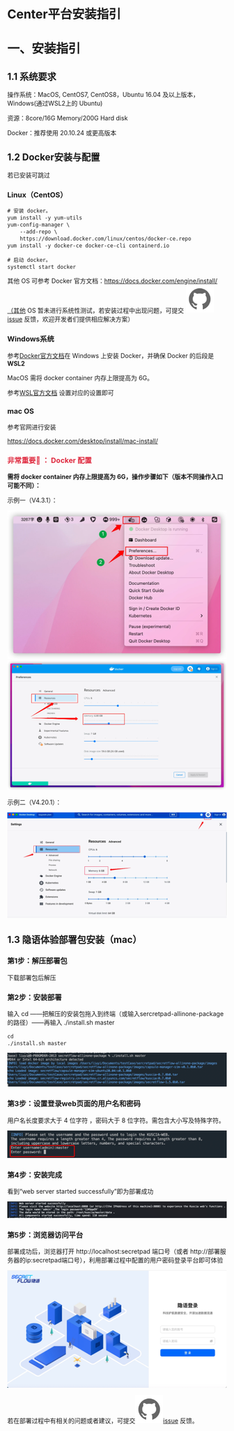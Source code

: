 # Center平台安装指引

# 一、安装指引

## 1.1 系统要求

操作系统：MacOS, CentOS7, CentOS8，Ubuntu 16.04 及以上版本，Windows(通过WSL2上的 Ubuntu)

资源：8core/16G Memory/200G Hard disk

Docker：推荐使用 20.10.24 或更高版本

## 1.2 Docker安装与配置

若已安装可跳过

### Linux（CentOS）

```shell
# 安装 docker。
yum install -y yum-utils
yum-config-manager \
	--add-repo \
	https://download.docker.com/linux/centos/docker-ce.repo
yum install -y docker-ce docker-ce-cli containerd.io

# 启动 docker。
systemctl start docker
```

其他 OS 可参考 Docker 官方文档：https://docs.docker.com/engine/install/（其他 OS 暂未进行系统性测试，若安装过程中出现问题，可提交
![Git_Img](../imgs/git_img.png)[issue](https://github.com/secretflow/secretflow/issues) 反馈，欢迎开发者们提供相应解决方案）

### Windows系统

参考[Docker官方文档](https://docs.docker.com/desktop/install/windows-install/)在 Windows 上安装 Docker，并确保 Docker
的后段是**WSL2**

MacOS 需将 docker container 内存上限提⾼为 6G。

参考[WSL官方文档](https://learn.microsoft.com/en-us/windows/wsl/wsl-config#configure-global-options-with-wslconfig)
设置对应的设置即可

### mac OS

参考官网进行安装

https://docs.docker.com/desktop/install/mac-install/

### <font color=#DF2A3F> 非常重要📢 ： Docker 配置 </font>

**需将 docker container 内存上限提高为 6G，操作步骤如下（版本不同操作入口可能不同）：**

示例一（V4.3.1）：

![Example1](../imgs/example1.png) ![Example2](../imgs/example2.png)

示例二（V4.20.1）：

![Example3](../imgs/example3.png)

## 1.3 隐语体验部署包安装（mac）

### 第1步：解压部署包

下载部署包后解压

### 第2步：安装部署

输入 cd ——把解压的安装包拖入到终端（或输入sercretpad-allinone-package的路径）——再输入 ./install.sh master

```shell
cd 
./install.sh master
```

![Install_Img](../imgs/install_img.png)

### 第3步：设置登录web页面的用户名和密码

用户名长度要求大于 4 位字符 ，密码大于 8 位字符。需包含大小写及特殊字符。

![Username](../imgs/center1.png)

### 第4步：安装完成

看到“web server started successfully”即为部署成功

![Successful_Img](../imgs/successful2_img.png)

### 第5步：浏览器访问平台

部署成功后，浏览器打开 http://localhost:secretpad 端口号（或者 http://部署服务器的ip:secretpad端口号），利用部署过程中配置的用户密码登录平台即可体验

![Login_Img](../imgs/login_img.png)

若在部署过程中有相关的问题或者建议，可提交![Git_Img](../imgs/git_img.png)[issue](https://github.com/secretflow/secretflow/issues)
反馈。

